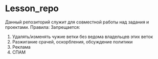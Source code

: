 # Lesson_repo
Данный репозиторий служит для совместной работы над задания и проектами. 
Правила:
Запрещается:
  1.	Удалять/изменять чужие ветки без ведома владельцев этих веток
  2.	Разжигание срачей, оскорбления, обсуждение политики
  3.	Реклама
  4.	СПАМ

